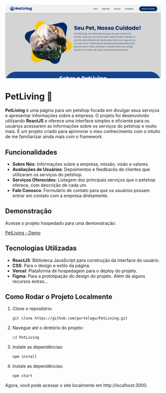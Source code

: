 <div align="center"> 
<img src="./src/assets/imagens/Preview.png" alt="mockup da telas desenvolvida no Figma">
</div>

# PetLiving 🐶

**PetLiving** é uma página para um petshop focada em divulgar seus serviços e apresentar informações sobre a empresa. O projeto foi desenvolvido utilizando **ReactJS** e oferece uma interface simples e eficiente para os usuários acessarem as informações sobre os serviços do petshop e muito mais. É um projeto criado para aprimorar o meu conhecimento com o intuito de me familiarizar ainda mais com o framework.

## Funcionalidades

- **Sobre Nós**: Informações sobre a empresa, missão, visão e valores.
- **Avaliações de Usuários**: Depoimentos e feedbacks de clientes que utilizaram os serviços do petshop.
- **Serviços Oferecidos**: Listagem dos principais serviços que o petshop oferece, com descrição de cada um.
- **Fale Conosco**: Formulário de contato para que os usuários possam entrar em contato com a empresa diretamente.

## Demonstração

Acesse o projeto hospedado para uma demonstração:

[PetLiving - Demo](https://pet-living.vercel.app/)

## Tecnologias Utilizadas

- **ReactJS**: Biblioteca JavaScript para construção da interface do usuário.
- **CSS**: Para o design e estilo da página.
- **Vercel**: Plataforma de hospedagem para o deploy do projeto.
- **Figma**: Para a prototipação do design do projeto.
Além de alguns recursos extras...

## Como Rodar o Projeto Localmente

1. Clone o repositório:
   ```bash
   git clone https://github.com/portelagu/PetLiving.git

2. Navegue até o diretório do projeto:
   ```bash
   cd PetLiving

3. Instale as dependências:
   ```bash
   npm install

4. Instale as dependências:
   ```bash
   npm start

Agora, você pode acessar o site localmente em http://localhost:3000.